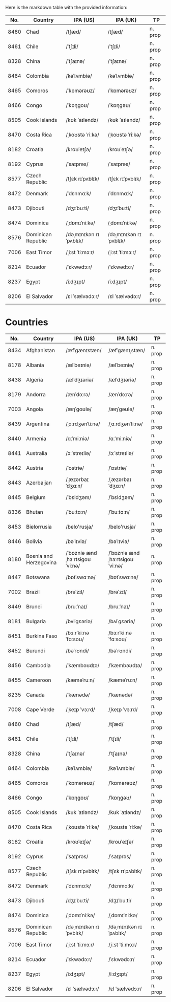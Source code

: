 Here is the markdown table with the provided information:

| No. | Country | IPA (US) | IPA (UK) | TP |
|-----|---------|----------|----------|----|
| 8460 | Chad | /tʃæd/ | /tʃæd/ | n. prop |
| 8461 | Chile | /ˈtʃɪli/ | /ˈtʃɪli/ | n. prop |
| 8328 | China | /ˈtʃaɪnə/ | /ˈtʃaɪnə/ | n. prop |
| 8464 | Colombia | /kəˈlʌmbiə/ | /kəˈlʌmbiə/ | n. prop |
| 8465 | Comoros | /ˈkɒmərəʊz/ | /ˈkɒmərəʊz/ | n. prop |
| 8466 | Congo | /ˈkɒŋɡoʊ/ | /ˈkɒŋɡəʊ/ | n. prop |
| 8505 | Cook Islands | /kʊk ˈaɪləndz/ | /kʊk ˈaɪləndz/ | n. prop |
| 8470 | Costa Rica | /ˌkoʊstə ˈriːkə/ | /ˌkoʊstə ˈriːkə/ | n. prop |
| 8182 | Croatia | /kroʊˈeɪʃə/ | /kroʊˈeɪʃə/ | n. prop |
| 8192 | Cyprus | /ˈsaɪprəs/ | /ˈsaɪprəs/ | n. prop |
| 8577 | Czech Republic | /tʃɛk rɪˈpʌblɪk/ | /tʃɛk rɪˈpʌblɪk/ | n. prop |
| 8472 | Denmark | /ˈdɛnmɑːk/ | /ˈdɛnmɑːk/ | n. prop |
| 8473 | Djibouti | /dʒɪˈbuːti/ | /dʒɪˈbuːti/ | n. prop |
| 8474 | Dominica | /ˌdɒmɪˈniːkə/ | /ˌdɒmɪˈniːkə/ | n. prop |
| 8576 | Dominican Republic | /dəˌmɪnɪkən rɪˈpʌblɪk/ | /dəˌmɪnɪkən rɪˈpʌblɪk/ | n. prop |
| 7006 | East Timor | /ˌiːst ˈtiːmɔːr/ | /ˌiːst ˈtiːmɔːr/ | n. prop |
| 8214 | Ecuador | /ˈɛkwədɔːr/ | /ˈɛkwədɔːr/ | n. prop |
| 8237 | Egypt | /iːdʒɪpt/ | /iːdʒɪpt/ | n. prop |
| 8206 | El Salvador | /ɛl ˈsælvədɔːr/ | /ɛl ˈsælvədɔːr/ | n. prop |



# Countries
| No. | Country | IPA (US) | IPA (UK) | TP |
|-----|---------|----------|----------|----|
| 8434 | Afghanistan | /æfˈɡænɪstæn/ | /æfˈɡænɪˌstæn/ | n. prop |
| 8178 | Albania | /ælˈbeɪniə/ | /ælˈbeɪniə/  | n. prop |
| 8438 | Algeria | /ælˈdʒɪəriə/ | /ælˈdʒɪəriə/ | n. prop |
| 8179 | Andorra | /ænˈdɔːrə/ | /ænˈdɔːrə/ | n. prop |
| 7003 | Angola | /æŋˈɡoʊlə/ | /æŋˈɡəʊlə/ | n. prop |
| 8439 | Argentina | /ˌɑːrdʒənˈtiːnə/ | /ˌɑːrdʒənˈtiːnə/ | n. prop |
| 8440 | Armenia | /ɑːˈmiːniə/ | /ɑːˈmiːniə/ | n. prop |
| 8441 | Australia | /ɔːˈstreɪliə/ | /ɔːˈstreɪliə/ | n. prop |
| 8442 | Austria | /ˈɒstriə/ | /ˈɒstriə/ | n. prop |
| 8443 | Azerbaijan | /ˌæzərbaɪˈdʒɑːn/ | /ˌæzərbaɪˈdʒɑːn/ | n. prop |
| 8445 | Belgium | /ˈbɛldʒəm/ | /ˈbɛldʒəm/ | n. prop |
| 8336 | Bhutan | /ˈbuːtɑːn/ | /ˈbuːtɑːn/ | n. prop |
| 8453 | Bielorrusia | /belo'rusja/ | /belo'rusja/ | n. prop |
| 8446 | Bolivia | /bəˈlɪviə/ | /bəˈlɪviə/ | n. prop |
| 8180 | Bosnia and Herzegovina | /ˈbɒzniə ænd ˌhɜːrtsɨɡoʊˈviːnə/ | /ˈbɒzniə ænd ˌhɜːrtsɨɡoʊˈviːnə/ | n. prop |
| 8447 | Botswana | /bɒtˈswɑːnə/ | /bɒtˈswɑːnə/ | n. prop |
| 7002 | Brazil | /brəˈzɪl/ | /brəˈzɪl/ | n. prop |
| 8449 | Brunei | /bruːˈnaɪ/ | /bruːˈnaɪ/ | n. prop |
| 8181 | Bulgaria | /bʌlˈɡɛəriə/ | /bʌlˈɡɛəriə/ | n. prop |
| 8451 | Burkina Faso | /bɜːrˈkiːnə ˈfɑːsoʊ/ | /bɜːrˈkiːnə ˈfɑːsoʊ/ | n. prop |
| 8452 | Burundi | /bəˈrʊndi/ | /bəˈrʊndi/ | n. prop |
| 8456 | Cambodia | /ˈkæmbəʊdɪə/ | /ˈkæmbəʊdɪə/ | n. prop |
| 8455 | Cameroon | /kæməˈruːn/ | /kæməˈruːn/ | n. prop |
| 8235 | Canada | /ˈkænədə/ | /ˈkænədə/ | n. prop |
| 7008 | Cape Verde | /ˌkeɪp ˈvɜːrd/ | /ˌkeɪp ˈvɜːrd/ | n. prop |
| 8460 | Chad | /tʃæd/ | /tʃæd/ | n. prop |
| 8461 | Chile | /ˈtʃɪli/ | /ˈtʃɪli/ | n. prop |
| 8328 | China | /ˈtʃaɪnə/ | /ˈtʃaɪnə/ | n. prop |
| 8464 | Colombia | /kəˈlʌmbiə/ | /kəˈlʌmbiə/ | n. prop |
| 8465 | Comoros | /ˈkɒmərəʊz/ | /ˈkɒmərəʊz/ | n. prop |
| 8466 | Congo | /ˈkɒŋɡoʊ/ | /ˈkɒŋɡəʊ/ | n. prop |
| 8505 | Cook Islands | /kʊk ˈaɪləndz/ | /kʊk ˈaɪləndz/ | n. prop |
| 8470 | Costa Rica | /ˌkoʊstə ˈriːkə/ | /ˌkoʊstə ˈriːkə/ | n. prop |
| 8182 | Croatia | /kroʊˈeɪʃə/ | /kroʊˈeɪʃə/ | n. prop |
| 8192 | Cyprus | /ˈsaɪprəs/ | /ˈsaɪprəs/ | n. prop |
| 8577 | Czech Republic | /tʃɛk rɪˈpʌblɪk/ | /tʃɛk rɪˈpʌblɪk/ | n. prop |
| 8472 | Denmark | /ˈdɛnmɑːk/ | /ˈdɛnmɑːk/ | n. prop |
| 8473 | Djibouti | /dʒɪˈbuːti/ | /dʒɪˈbuːti/ | n. prop |
| 8474 | Dominica | /ˌdɒmɪˈniːkə/ | /ˌdɒmɪˈniːkə/ | n. prop |
| 8576 | Dominican Republic | /dəˌmɪnɪkən rɪˈpʌblɪk/ | /dəˌmɪnɪkən rɪˈpʌblɪk/ | n. prop |
| 7006 | East Timor | /ˌiːst ˈtiːmɔːr/ | /ˌiːst ˈtiːmɔːr/ | n. prop |
| 8214 | Ecuador | /ˈɛkwədɔːr/ | /ˈɛkwədɔːr/ | n. prop |
| 8237 | Egypt | /iːdʒɪpt/ | /iːdʒɪpt/ | n. prop |
| 8206 | El Salvador | /ɛl ˈsælvədɔːr/ | /ɛl ˈsælvədɔːr/ | n. prop |

